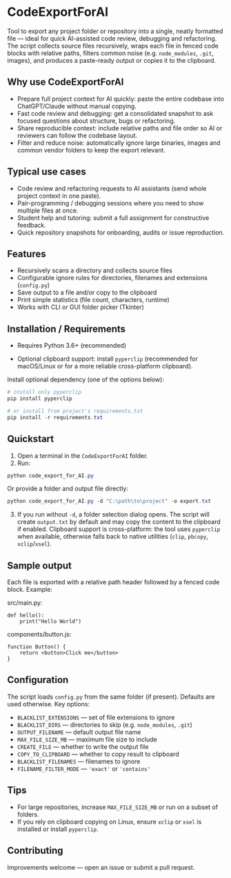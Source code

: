 # CodeExportForAI

Tool to export any project folder or repository into a single, neatly formatted file — ideal for quick AI-assisted code review, debugging and refactoring. The script collects source files recursively, wraps each file in fenced code blocks with relative paths, filters common noise (e.g. `node_modules`, `.git`, images), and produces a paste-ready output or copies it to the clipboard.

## Why use CodeExportForAI
- Prepare full project context for AI quickly: paste the entire codebase into ChatGPT/Claude without manual copying.
- Fast code review and debugging: get a consolidated snapshot to ask focused questions about structure, bugs or refactoring.
- Share reproducible context: include relative paths and file order so AI or reviewers can follow the codebase layout.
- Filter and reduce noise: automatically ignore large binaries, images and common vendor folders to keep the export relevant.

## Typical use cases
- Code review and refactoring requests to AI assistants (send whole project context in one paste).
- Pair-programming / debugging sessions where you need to show multiple files at once.
- Student help and tutoring: submit a full assignment for constructive feedback.
- Quick repository snapshots for onboarding, audits or issue reproduction.

## Features
- Recursively scans a directory and collects source files
- Configurable ignore rules for directories, filenames and extensions (`config.py`)
- Save output to a file and/or copy to the clipboard
- Print simple statistics (file count, characters, runtime)
- Works with CLI or GUI folder picker (Tkinter)

## Installation / Requirements
- Requires Python 3.6+ (recommended)

- Optional clipboard support: install `pyperclip` (recommended for macOS/Linux or for a more reliable cross-platform clipboard).

Install optional dependency (one of the options below):

```powershell
# install only pyperclip
pip install pyperclip

# or install from project's requirements.txt
pip install -r requirements.txt
```

## Quickstart
1. Open a terminal in the `CodeExportForAI` folder.
2. Run:

```powershell
python code_export_for_AI.py
```

Or provide a folder and output file directly:

```powershell
python code_export_for_AI.py -d "C:\path\to\project" -o export.txt
```

3. If you run without `-d`, a folder selection dialog opens. The script will create `output.txt` by default and may copy the content to the clipboard if enabled. Clipboard support is cross-platform: the tool uses `pyperclip` when available, otherwise falls back to native utilities (`clip`, `pbcopy`, `xclip`/`xsel`).

## Sample output
Each file is exported with a relative path header followed by a fenced code block. Example:

src/main.py:
```
def hello():
    print("Hello World")
```

components/button.js:
```
function Button() {
    return <button>Click me</button>
}
```

## Configuration
The script loads `config.py` from the same folder (if present). Defaults are used otherwise. Key options:

- `BLACKLIST_EXTENSIONS` — set of file extensions to ignore
- `BLACKLIST_DIRS` — directories to skip (e.g. `node_modules`, `.git`)
- `OUTPUT_FILENAME` — default output file name
- `MAX_FILE_SIZE_MB` — maximum file size to include
- `CREATE_FILE` — whether to write the output file
- `COPY_TO_CLIPBOARD` — whether to copy result to clipboard
- `BLACKLIST_FILENAMES` — filenames to ignore
- `FILENAME_FILTER_MODE` — `'exact'` or `'contains'`

## Tips
- For large repositories, increase `MAX_FILE_SIZE_MB` or run on a subset of folders.
- If you rely on clipboard copying on Linux, ensure `xclip` or `xsel` is installed or install `pyperclip`.

## Contributing
Improvements welcome — open an issue or submit a pull request.
